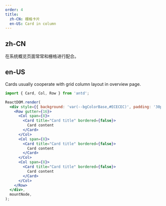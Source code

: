 ```yaml
---
order: 4
title:
  zh-CN: 栅格卡片
  en-US: Card in column
---
```


## zh-CN

在系统概览页面常常和栅格进行配合。

## en-US

Cards usually cooperate with grid column layout in overview page.

```jsx
import { Card, Col, Row } from 'antd';

ReactDOM.render(
  <div style={{ background: 'var(--bgColorBase,#ECECEC)', padding: '30px' }}>
    <Row gutter={16}>
      <Col span={8}>
        <Card title="Card title" bordered={false}>
          Card content
        </Card>
      </Col>
      <Col span={8}>
        <Card title="Card title" bordered={false}>
          Card content
        </Card>
      </Col>
      <Col span={8}>
        <Card title="Card title" bordered={false}>
          Card content
        </Card>
      </Col>
    </Row>
  </div>,
  mountNode,
);
```
